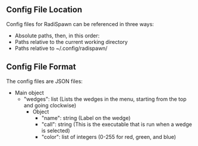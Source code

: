 ## Config File Location
Config files for RadiSpawn can be referenced in three ways:
- Absolute paths, then, in this order:
- Paths relative to the current working directory
- Paths relative to ~/.config/radispawn/

## Config File Format
The config files are JSON files:
- Main object
    - "wedges": list (Lists the wedges in the menu, starting from the top and going clockwise)
        - Object
            - "name": string (Label on the wedge)
            - "call": string (This is the executable that is run when a wedge is selected)
            - "color": list of integers (0-255 for red, green, and blue)
